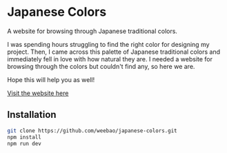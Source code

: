 # Japanese Colors

A website for browsing through Japanese traditional colors.

I was spending hours struggling to find the right color for designing my project. Then, I came across this palette of Japanese traditional colors and immediately fell in love with how natural they are. I needed a website for browsing through the colors but couldn't find any, so here we are.

Hope this will help you as well!

[Visit the website here](https://japanese-colors.vercel.app/)

## Installation

```bash
git clone https://github.com/weebao/japanese-colors.git
npm install
npm run dev
```
